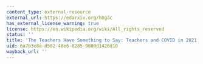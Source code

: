```yaml
---
content_type: external-resource
external_url: https://edarxiv.org/h8gac
has_external_license_warning: true
license: https://en.wikipedia.org/wiki/All_rights_reserved
status: ''
title: 'The Teachers Have Something to Say: Teachers and COVID in 2021'
uid: 6a7b3c8e-d502-48e6-8285-9080d1426d10
wayback_url: ''
---
```

